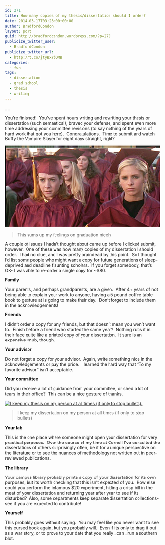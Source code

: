 ```yaml
---
id: 271
title: How many copies of my thesis/dissertation should I order?
date: 2014-03-17T03:23:00+00:00
author: BradfordCondon
layout: post
guid: http://bradfordcondon.wordpress.com/?p=271
publicize_twitter_user:
  - BradfordCondon
publicize_twitter_url:
  - http://t.co/jtyBxYiOMB
categories:
  - fun
tags:
  - dissertation
  - grad school
  - thesis
  - writing
---
```

_ _

You&#8217;re finished!  You&#8217;ve spent hours writing and rewriting your thesis or dissertation (such semantics!), braved your defense, and spent even more time addressing your committee revisions (to say nothing of the years of hard work that got you here).  Congratulations.  Time to submit and watch Buffy the Vampire Slayer for eight days straight, right?

![buffy](/wp-content/uploads/2014/01/screen-shot-2014-01-17-at-1-52-17-pm.png)

>This sums up my feelings on graduation nicely


A couple of issues I hadn&#8217;t thought about came up before I clicked submit, however.  One of these was how many copies of my dissertation I should order.  I had no clue, and I was pretty braindead by this point.  So I thought I&#8217;d list some people who might want a copy for future generations of sleep-deprived and deadline flaunting scholars.  If you forget somebody, that&#8217;s OK- I was able to re-order a single copy for ~$80.

**Family**

Your parents, and perhaps grandparents, are a given.  After 4+ years of not being able to explain your work to anyone, having a 5 pound coffee table book to gesture at is going to make their day.  Don&#8217;t forget to include them in the acknowledgements!

**Friends**

I didn&#8217;t order a copy for any friends, but that doesn&#8217;t mean you won&#8217;t want to.  Finish before a friend who started the same year?  Nothing rubs it in their face quite like a printed copy of your dissertation.  It sure is an expensive snub, though.

**Your advisor**

Do not forget a copy for your advisor.  Again, write something nice in the acknowledgements or pay the price.  I learned the hard way that &#8220;To my favorite advisor&#8221; isn&#8217;t acceptable.

**Your committee**

Did you receive a lot of guidance from your committee, or shed a lot of tears in their office?  This can be a nice gesture of thanks.

[<img class="size-medium wp-image-274" alt="I keep my thesis on my person at all times (if only to stop bullets)." src="https://i1.wp.com/www.bradfordcondon.com/wp-content/uploads/2014/01/screen-shot-2014-01-17-at-1-46-02-pm-292x300.png?fit=292%2C300" srcset="https://i2.wp.com/www.bradfordcondon.com/wp-content/uploads/2014/01/screen-shot-2014-01-17-at-1-46-02-pm.png?w=1118 1118w, https://i2.wp.com/www.bradfordcondon.com/wp-content/uploads/2014/01/screen-shot-2014-01-17-at-1-46-02-pm.png?resize=292%2C300 292w, https://i2.wp.com/www.bradfordcondon.com/wp-content/uploads/2014/01/screen-shot-2014-01-17-at-1-46-02-pm.png?resize=997%2C1024 997w" sizes="(max-width: 292px) 100vw, 292px" data-recalc-dims="1" />](/wp-content/uploads/2014/01/screen-shot-2014-01-17-at-1-46-02-pm.png)
>I keep my dissertation on my person at all times (if only to stop bullets)

**Your lab**

This is the one place where someone might open your dissertation for very practical purposes.  Over the course of my time at Cornell I&#8217;ve consulted the dissertations of others surprisingly often, be it for a unique perspective on the literature or to see the nuances of methodology not written out in peer-reviewed publications.

**The library**

Your campus library probably prints a copy of your dissertation for its own purposes, but its worth checking that this isn&#8217;t expected of you.  How else could you perform the infamous $20 experiment, hiding a crisp bill in the meat of your dissertation and returning year after year to see if its disturbed?  Also, some departments keep separate dissertation collections- see if you are expected to contribute!

**Yourself**

This probably goes without saying.  You may feel like you never want to see this cursed book again, but you probably will.  Even if its only to drag it out as a war story, or to prove to your date that you really _can _run a southern blot.